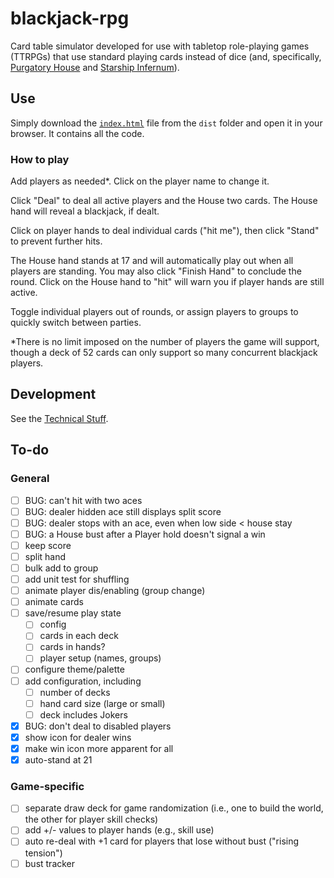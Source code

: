 # blackjack-rpg

Card table simulator developed for use with tabletop role-playing games (TTRPGs) that use
standard playing cards instead of dice (and, specifically, [Purgatory House](https://www.wicked-clever.com/purgatory-house/)
and [Starship Infernum](https://www.wicked-clever.com/our-games/starship-infernum/)).

## Use

Simply download the [`index.html`](./dist/index.html) file from the `dist` folder and open it
in your browser. It contains all the code.

### How to play

Add players as needed*. Click on the player name to change it.

Click "Deal" to deal all active players and the House two cards. The House hand will reveal a
blackjack, if dealt.

Click on player hands to deal individual cards ("hit me"), then click "Stand" to prevent further hits.

The House hand stands at 17 and will automatically play out when all players are standing.
You may also click "Finish Hand" to conclude the round. Click on the House hand to "hit" will warn
you if player hands are still active.

Toggle individual players out of rounds, or assign players to groups to quickly switch between parties.


*There is no limit imposed on the number of players the game will support, though a deck of 52 cards
can only support so many concurrent blackjack players.

## Development

See the [Technical Stuff](./tech.md).

## To-do

### General
- [ ] BUG: can't hit with two aces
- [ ] BUG: dealer hidden ace still displays split score
- [ ] BUG: dealer stops with an ace, even when low side < house stay
- [ ] BUG: a House bust after a Player hold doesn't signal a win
- [ ] keep score
- [ ] split hand
- [ ] bulk add to group
- [ ] add unit test for shuffling
- [ ] animate player dis/enabling (group change)
- [ ] animate cards
- [ ] save/resume play state
    - [ ] config
    - [ ] cards in each deck
    - [ ] cards in hands?
    - [ ] player setup (names, groups)
- [ ] configure theme/palette
- [ ] add configuration, including
  - [ ] number of decks
  - [ ] hand card size (large or small)
  - [ ] deck includes Jokers
- [x] BUG: don't deal to disabled players
- [x] show icon for dealer wins
- [x] make win icon more apparent for all
- [x] auto-stand at 21

### Game-specific
- [ ] separate draw deck for game randomization (i.e., one to build the world, the other for player skill checks)
- [ ] add +/- values to player hands (e.g., skill use)
- [ ] auto re-deal with +1 card for players that lose without bust ("rising tension")
- [ ] bust tracker
